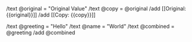 /text @original = "Original Value"
/text @copy = @original
/add [[Original: {{original}}]]
/add [[Copy: {{copy}}]]

/text @greeting = "Hello"
/text @name = "World"
/text @combined = @greeting
/add @combined